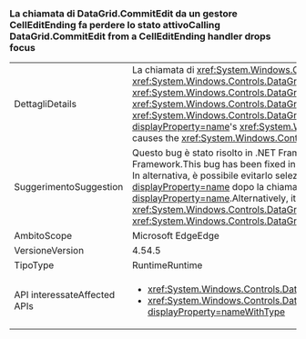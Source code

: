 ### <a name="calling-datagridcommitedit-from-a-celleditending-handler-drops-focus"></a><span data-ttu-id="87348-101">La chiamata di DataGrid.CommitEdit da un gestore CellEditEnding fa perdere lo stato attivo</span><span class="sxs-lookup"><span data-stu-id="87348-101">Calling DataGrid.CommitEdit from a CellEditEnding handler drops focus</span></span>

|   |   |
|---|---|
|<span data-ttu-id="87348-102">Dettagli</span><span class="sxs-lookup"><span data-stu-id="87348-102">Details</span></span>|<span data-ttu-id="87348-103">La chiamata di <xref:System.Windows.Controls.DataGrid.CommitEdit> da uno dei gestori eventi <xref:System.Windows.Controls.DataGrid.CellEditEnding?displayProperty=name> di <xref:System.Windows.Controls.DataGrid?displayProperty=name> causa la perdita dello stato attivo per <xref:System.Windows.Controls.DataGrid?displayProperty=name>.</span><span class="sxs-lookup"><span data-stu-id="87348-103">Calling <xref:System.Windows.Controls.DataGrid.CommitEdit> from one of the <xref:System.Windows.Controls.DataGrid?displayProperty=name>'s <xref:System.Windows.Controls.DataGrid.CellEditEnding?displayProperty=name> event handlers causes the <xref:System.Windows.Controls.DataGrid?displayProperty=name> to lose focus.</span></span>|
|<span data-ttu-id="87348-104">Suggerimento</span><span class="sxs-lookup"><span data-stu-id="87348-104">Suggestion</span></span>|<span data-ttu-id="87348-105">Questo bug è stato risolto in .NET Framework 4.5.2, pertanto può essere evitato eseguendo l'aggiornamento di .NET Framework.</span><span class="sxs-lookup"><span data-stu-id="87348-105">This bug has been fixed in the .NET Framework 4.5.2, so it can be avoided by upgrading the .NET Framework.</span></span> <span data-ttu-id="87348-106">In alternativa, è possibile evitarlo selezionando di nuovo in modo esplicito <xref:System.Windows.Controls.DataGrid?displayProperty=name> dopo la chiamata di <xref:System.Windows.Controls.DataGrid.CommitEdit?displayProperty=name>.</span><span class="sxs-lookup"><span data-stu-id="87348-106">Alternatively, it can be avoided by explicitly re-selecting the <xref:System.Windows.Controls.DataGrid?displayProperty=name> after calling <xref:System.Windows.Controls.DataGrid.CommitEdit?displayProperty=name>.</span></span>|
|<span data-ttu-id="87348-107">Ambito</span><span class="sxs-lookup"><span data-stu-id="87348-107">Scope</span></span>|<span data-ttu-id="87348-108">Microsoft Edge</span><span class="sxs-lookup"><span data-stu-id="87348-108">Edge</span></span>|
|<span data-ttu-id="87348-109">Versione</span><span class="sxs-lookup"><span data-stu-id="87348-109">Version</span></span>|<span data-ttu-id="87348-110">4.5</span><span class="sxs-lookup"><span data-stu-id="87348-110">4.5</span></span>|
|<span data-ttu-id="87348-111">Tipo</span><span class="sxs-lookup"><span data-stu-id="87348-111">Type</span></span>|<span data-ttu-id="87348-112">Runtime</span><span class="sxs-lookup"><span data-stu-id="87348-112">Runtime</span></span>|
|<span data-ttu-id="87348-113">API interessate</span><span class="sxs-lookup"><span data-stu-id="87348-113">Affected APIs</span></span>|<ul><li><xref:System.Windows.Controls.DataGrid.CommitEdit?displayProperty=nameWithType></li><li><xref:System.Windows.Controls.DataGrid.CommitEdit(System.Windows.Controls.DataGridEditingUnit,System.Boolean)?displayProperty=nameWithType></li></ul>|

